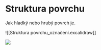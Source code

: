 # Struktura povrchu
Jak hladký nebo hrubý povrch je.

![[Struktura povrchu_označení.excalidraw]]

![](struktura%20povrchu.bmp)